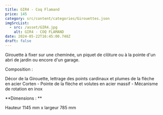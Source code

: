 ```yaml
---
title: GIR4 - Coq Flamand
price: 145
category: src/content/categories/Girouettes.json
imgSrcList:
  - src: /asset/GIR4.jpg
    alt: GIR4 - COQ FLAMAND
date: 2024-05-22T16:45:00.748Z
draft: false
---
```


Girouette à fixer sur une cheminée, un piquet de clôture ou à la pointe d'un abri de jardin ou encore d'un garage. 

Composition : 

Décor de la Girouette, lettrage des points cardinaux et plumes de la flèche en acier Corten - Pointe de la flèche et volutes en acier massif - Mécanisme de rotation en inox

**Dimensions : **

Hauteur 1145 mm x largeur 785 mm
